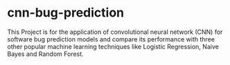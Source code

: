 # cnn-bug-prediction
This Project is for the application of convolutional neural network (CNN) for software bug prediction models and compare its performance with three other popular machine learning techniques like Logistic Regression, Naive Bayes and Random Forest.

